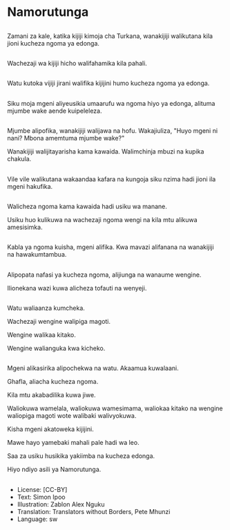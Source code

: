 # Namorutunga

##
Zamani za kale, katika kijiji kimoja cha Turkana, wanakijiji walikutana kila jioni kucheza ngoma ya edonga.

##
Wachezaji wa kijiji hicho walifahamika kila pahali.

##
Watu kutoka vijiji jirani walifika kijijini humo kucheza ngoma ya edonga.

##
Siku moja mgeni aliyeusikia umaarufu wa ngoma hiyo ya edonga, alituma mjumbe wake aende kuipeleleza.

##
Mjumbe alipofika, wanakijiji walijawa na hofu. Wakajiuliza, "Huyo mgeni ni nani? Mbona amemtuma mjumbe wake?"

Wanakijiji walijitayarisha kama kawaida. Walimchinja mbuzi na kupika chakula.

##
Vile vile walikutana wakaandaa kafara na kungoja siku nzima hadi jioni ila mgeni hakufika.

##
Walicheza ngoma kama kawaida hadi usiku wa manane.  

Usiku huo kulikuwa na wachezaji ngoma wengi na kila mtu alikuwa amesisimka.

##
Kabla ya ngoma kuisha, mgeni alifika. Kwa mavazi alifanana na wanakijiji na hawakumtambua.

##
Alipopata nafasi ya kucheza ngoma, alijiunga na wanaume wengine.  

Ilionekana wazi kuwa alicheza tofauti na wenyeji.

##
Watu waliaanza kumcheka. 

Wachezaji wengine walipiga magoti.

Wengine walikaa kitako.

Wengine walianguka kwa kicheko.

##
Mgeni alikasirika alipochekwa na watu. Akaamua kuwalaani.

Ghafla, aliacha kucheza ngoma. 

Kila mtu akabadilika kuwa jiwe. 

Waliokuwa wamelala, waliokuwa wamesimama, waliokaa kitako na wengine waliopiga magoti wote walibaki walivyokuwa.

Kisha mgeni akatoweka kijijini.

Mawe hayo yamebaki mahali pale hadi wa leo.  

Saa za usiku husikika yakiimba na kucheza edonga. 

Hiyo ndiyo asili ya Namorutunga.

##
* License: [CC-BY]
* Text: Simon Ipoo
* Illustration: Zablon Alex Nguku
* Translation: Translators without Borders, Pete Mhunzi
* Language: sw
